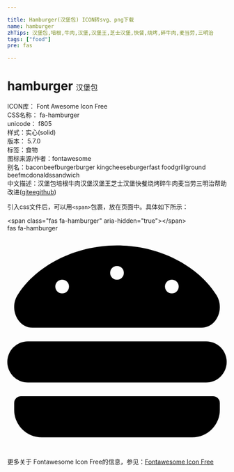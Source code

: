 ```yaml
---

title: Hamburger(汉堡包) ICON转svg、png下载
name: hamburger
zhTips: 汉堡包,培根,牛肉,汉堡,汉堡王,芝士汉堡,快餐,烧烤,碎牛肉,麦当劳,三明治
tags: ["food"]
pre: fas

---
```


# hamburger  <small style="font-size: 60%;font-weight: 100">汉堡包</small>


<div class="detail-page">
<p>
<span>
ICON库：
<span class="badge-secondary badge">Font Awesome Icon Free</span> 
</span>
<br/>
<span>
CSS名称：
<span class="badge-secondary badge">fa-hamburger</span> 
</span>
<br/>
<span>
unicode：
<span class="badge-secondary badge">f805</span> 
<copy-btn content='f805' btn-title=""></copy-btn>
<copy-btn :content='String.fromCodePoint(parseInt("f805", 16))' btn-title="复制U"></copy-btn>
</span><br/><span>样式：<span class="badge-light badge">实心(solid)</span></span>
<br/>
<span>
版本：
<span class="badge-secondary badge">5.7.0</span> 
</span><br/><span>标签：<span class="badge-light badge"><router-link to="/tags/food.html">食物</router-link></span></span>
<br/>
<span>图标来源/作者：<span class="badge-light badge">fontawesome</span></span> 
<br/>
<span>别名：<span class="badge-light badge">bacon</span><span class="badge-light badge">beef</span><span class="badge-light badge">burger</span><span class="badge-light badge">burger king</span><span class="badge-light badge">cheeseburger</span><span class="badge-light badge">fast food</span><span class="badge-light badge">grill</span><span class="badge-light badge">ground beef</span><span class="badge-light badge">mcdonalds</span><span class="badge-light badge">sandwich</span></span><br/><span class="zh-detail">中文描述：<span class="badge-primary badge">汉堡包</span><span class="badge-primary badge">培根</span><span class="badge-primary badge">牛肉</span><span class="badge-primary badge">汉堡</span><span class="badge-primary badge">汉堡王</span><span class="badge-primary badge">芝士汉堡</span><span class="badge-primary badge">快餐</span><span class="badge-primary badge">烧烤</span><span class="badge-primary badge">碎牛肉</span><span class="badge-primary badge">麦当劳</span><span class="badge-primary badge">三明治</span><span class="help-link"><span>帮助改进</span>(<a href="https://gitee.com/liuwave/icon-helper/edit/master/json/fontawesome/solid/hamburger.json" target="_blank" rel="noopener noreferrer">gitee</a><a href="https://github.com/liuwave/icon-helper/edit/master/json/fontawesome/solid/hamburger.json" target="_blank" rel="noopener noreferrer">github</a></span>)</span><br/>
</p>
</div>
<div class="alert alert-dark">
  <i class="fas fa-hamburger fa-xs"></i>
  <i class="fas fa-hamburger fa-sm"></i>
  <i class="fas fa-hamburger fa-lg"></i>
  <i class="fas fa-hamburger fa-2x"></i>
  <i class="fas fa-hamburger fa-3x"></i>
  <i class="fas fa-hamburger fa-5x"></i>
  <i class="fas fa-hamburger fa-7x"></i>
</div>
<div>
  <p>引入css文件后，可以用<code>&lt;span&gt;</code>包裹，放在页面中。具体如下所示：    
  </p>
  <div class="alert alert-primary" style="font-size: 14px">
    &lt;span class="fas fa-hamburger" aria-hidden="true"&gt;&lt;/span&gt;
    <copy-btn content='<span class="fas fa-hamburger" aria-hidden="true"></span>'></copy-btn>
  </div>
  <div class="alert alert-secondary">
    <i class="fas fa-hamburger"
    style="font-size: 24px"
    aria-hidden="true"></i> fas fa-hamburger
    <copy-btn content="fas fa-hamburger" btn-title="复制图标名称"></copy-btn>
  </div>
</div>
<div id="svg" class="svg-wrap">
<svg xmlns="http://www.w3.org/2000/svg" viewBox="0 0 512 512"><path d="M464 256H48a48 48 0 0 0 0 96h416a48 48 0 0 0 0-96zm16 128H32a16 16 0 0 0-16 16v16a64 64 0 0 0 64 64h352a64 64 0 0 0 64-64v-16a16 16 0 0 0-16-16zM58.64 224h394.72c34.57 0 54.62-43.9 34.82-75.88C448 83.2 359.55 32.1 256 32c-103.54.1-192 51.2-232.18 116.11C4 180.09 24.07 224 58.64 224zM384 112a16 16 0 1 1-16 16 16 16 0 0 1 16-16zM256 80a16 16 0 1 1-16 16 16 16 0 0 1 16-16zm-128 32a16 16 0 1 1-16 16 16 16 0 0 1 16-16z"/></svg>
</div>
<detail full-name='fa-hamburger'></detail>
    
<div><p>更多关于  Fontawesome Icon Free的信息，参见：<a target="_blank" href="https://iconhelper.cn/fontawesome.html">Fontawesome Icon Free</a>
</p></div>
